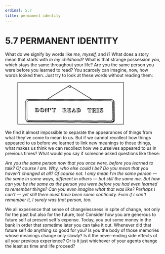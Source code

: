 ```yaml
---
ordinal: 5.7
title: permanent identity
---
```


# 5.7 PERMANENT IDENTITY 

<p>What do we signify by words like <em>me,</em> <em>myself,</em> and <em>I</em>? What does a story mean that starts with <em>In my childhood</em>? What is that strange possession <em>you,</em> which stays the same throughout your life? Are you the same person you were before you learned to read? You scarcely can imagine, now, how words looked then. Just try to look at these words without reading them:</p>
<figure><img src="../images/ch5/5-2.png"/></figure>
<p>We find it almost impossible to separate the appearances of things from what they've come to mean to us. But if we cannot recollect how things appeared to us before we learned to link new meanings to those things, what makes us think we can recollect how we ourselves appeared to us in previous times? What would you say if someone asked questions like these:</p>
<p><em>Are you the same person now that you once were, before you learned to talk?</em> <em>Of course I am. Why, who else could I be?</em> <em>Do you mean that you haven't changed at all?</em> <em>Of course not. I only mean I'm the same person &mdash; the same in some ways, different in others &mdash; but still the same me.</em> <em>But how can you be the same as the person you were before you had even learned to remember things? Can you even imagine what that was like?</em> <em>Perhaps I can't &mdash; yet still there must have been some continuity. Even if I can't remember it, I surely was that person, too.</em></p>
<p>We all experience that sense of changelessness in spite of change, not only for the past but also for the future, too! Consider how you are generous to future self at present self's expense. Today, you put some money in the bank in order that sometime later you can take it out. Whenever did that future self do anything so good for you? Is <em>you</em> the body of those memories whose meanings change only slowly? Is it the never-ending side effects of all your previous experience? Or is it just whichever of your agents change the least as time and life proceed?</p>